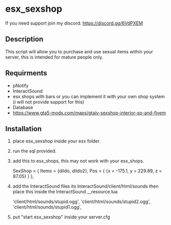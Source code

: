 # esx_sexshop
If you need support join my discord: https://discord.gg/6VdPXEM

## Description
This script will allow you to purchase and use sexual items within your server, this is intended for mature people only.

## Requirments
- pNotify
- InteractSound
- esx shops with bars or you can implement it with your own shop system (i will not provide support for this)
- Database
- https://www.gta5-mods.com/maps/gtaiv-sexshop-interior-sp-and-fivem

## Installation

1) place esx_sexshop inside your esx folder.
2) run the sql provided.
3) add this to esx_shops, this may not work with your esx_shops.

	SexShop = {
        Items = {dildo, dildo2},
        Pos = {
            {x = -175.1,   y = 229.89, z = 87.05}
        }
    },
	
4) add the InteractSound files ito InteractSound/client/html/sounds then place this inside the InteractSound __resource.lua

	'client/html/sounds/stupid.ogg',
	'client/html/sounds/stupid2.ogg',
	'client/html/sounds/stupid1.ogg',
	
5) put "start esx_sexshop" inside your server.cfg
